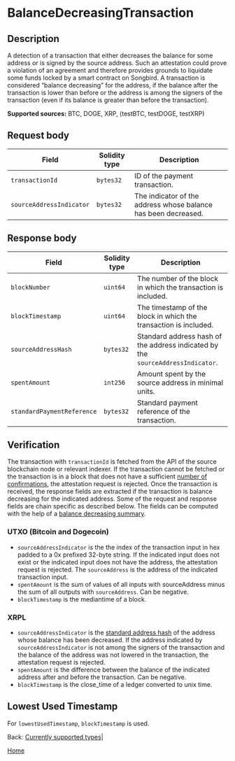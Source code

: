 # BalanceDecreasingTransaction

## Description

A detection of a transaction that either decreases the balance for some address or is signed by the source address.
Such an attestation could prove a violation of an agreement and therefore provides grounds to liquidate some funds locked by a smart contract on Songbird.
A transaction is considered “balance decreasing” for the address, if the balance after the transaction is lower than before or the address is among the signers of the transaction (even if its balance is greater than before the transaction).

**Supported sources:** BTC, DOGE, XRP, (testBTC, testDOGE, testXRP)

## Request body

| Field                    | Solidity type | Description                                                    |
| ------------------------ | ------------- | -------------------------------------------------------------- |
| `transactionId`          | `bytes32`     | ID of the payment transaction.                                 |
| `sourceAddressIndicator` | `bytes32`     | The indicator of the address whose balance has been decreased. |

## Response body

| Field                      | Solidity type | Description                                                                     |
| -------------------------- | ------------- | ------------------------------------------------------------------------------- |
| `blockNumber`              | `uint64`      | The number of the block in which the transaction is included.                   |
| `blockTimestamp`           | `uint64`      | The timestamp of the block in which the transaction is included.                |
| `sourceAddressHash`        | `bytes32`     | Standard address hash of the address indicated by the `sourceAddressIndicator`. |
| `spentAmount`              | `int256`      | Amount spent by the source address in minimal units.                            |
| `standardPaymentReference` | `bytes32`     | Standard payment reference of the transaction.                                  |

## Verification

The transaction with `transactionId` is fetched from the API of the source blockchain node or relevant indexer.
If the transaction cannot be fetched or the transaction is in a block that does not have a sufficient [number of confirmations](/specs/attestations/configs.md#finalityconfirmation), the attestation request is rejected.
Once the transaction is received, the response fields are extracted if the transaction is balance decreasing for the indicated address.
Some of the request and response fields are chain specific as described below.
The fields can be computed with the help of a [balance decreasing summary](/specs/attestations/external-chains/transactions.md#balance-decreasing-summary).

### UTXO (Bitcoin and Dogecoin)

-   `sourceAddressIndicator` is the the index of the transaction input in hex padded to a 0x prefixed 32-byte string.
    If the indicated input does not exist or the indicated input does not have the address, the attestation request is rejected.
    The `sourceAddress` is the address of the indicated transaction input.
-   `spentAmount` is the sum of values of all inputs with sourceAddress minus the sum of all outputs with `sourceAddress`.
    Can be negative.
-   `blockTimestamp` is the mediantime of a block.

### XRPL

-   `sourceAddressIndicator` is the [standard address hash](/specs/attestations/external-chains/standardAddress.md#standard-address-hash) of the address whose balance has been decreased.
    If the address indicated by `sourceAddressIndicator` is not among the signers of the transaction and the balance of the address was not lowered in the transaction, the attestation request is rejected.
-   `spentAmount` is the difference between the balance of the indicated address after and before the transaction.
    Can be negative.
-   `blockTimestamp` is the close_time of a ledger converted to unix time.

## Lowest Used Timestamp

For `lowestUsedTimestamp`, `blockTimestamp` is used.

Back: [Currently supported types](/specs/attestations/active-types.md)|

[Home](/README.md)
